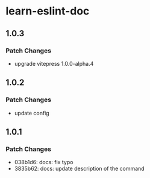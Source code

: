 # learn-eslint-doc

## 1.0.3

### Patch Changes

- upgrade vitepress 1.0.0-alpha.4

## 1.0.2

### Patch Changes

- update config

## 1.0.1

### Patch Changes

- 038b1d6: docs: fix typo
- 3835b62: docs: update description of the command
